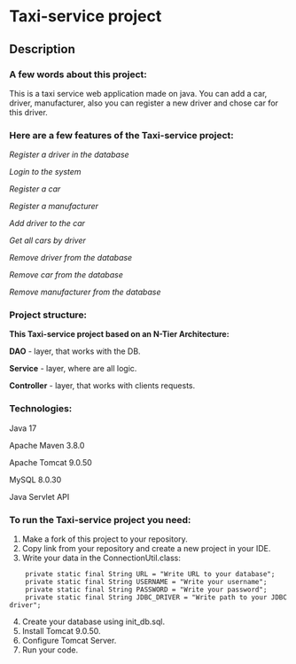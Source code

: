 # Taxi-service project
## Description
### A few words about this project:
This is a taxi service web application made on java. You can add a car, driver, manufacturer, also you can register a new driver and chose car for this driver.   

### Here are a few features of the Taxi-service project:
*Register a driver in the database*

*Login to the system*

*Register a car*

*Register a manufacturer*

*Add driver to the car*

*Get all cars by driver*

*Remove driver from the database*

*Remove car from the database*

*Remove manufacturer from the database*

### Project structure:
**This Taxi-service project based on an N-Tier Architecture:**

**DAO** - layer, that works with the DB.

**Service** - layer, where are all logic.

**Controller** - layer, that works with clients requests.

### Technologies:
Java 17

Apache Maven 3.8.0

Apache Tomcat 9.0.50

MySQL 8.0.30

Java Servlet API

### To run the Taxi-service project you need:
1. Make a fork of this project to your repository.
2. Copy link from your repository and create a new project in your IDE.
3. Write your data in the ConnectionUtil.class:
```
    private static final String URL = "Write URL to your database";
    private static final String USERNAME = "Write your username";
    private static final String PASSWORD = "Write your password";
    private static final String JDBC_DRIVER = "Write path to your JDBC driver";
```
4. Create your database using init_db.sql.
5. Install Tomcat 9.0.50.
6. Configure Tomcat Server.
7. Run your code.